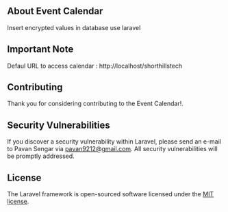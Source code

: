 ## About Event Calendar

Insert encrypted values in database use laravel <br/>


## Important Note

Defaul URL to access calendar : http://localhost/shorthillstech <br/>


## Contributing

Thank you for considering contributing to the Event Calendar!.

## Security Vulnerabilities

If you discover a security vulnerability within Laravel, please send an e-mail to Pavan Sengar via [pavan9212@gmail.com](mailto:pavan9212@gmail.com). All security vulnerabilities will be promptly addressed.

## License

The Laravel framework is open-sourced software licensed under the [MIT license](https://opensource.org/licenses/MIT).
